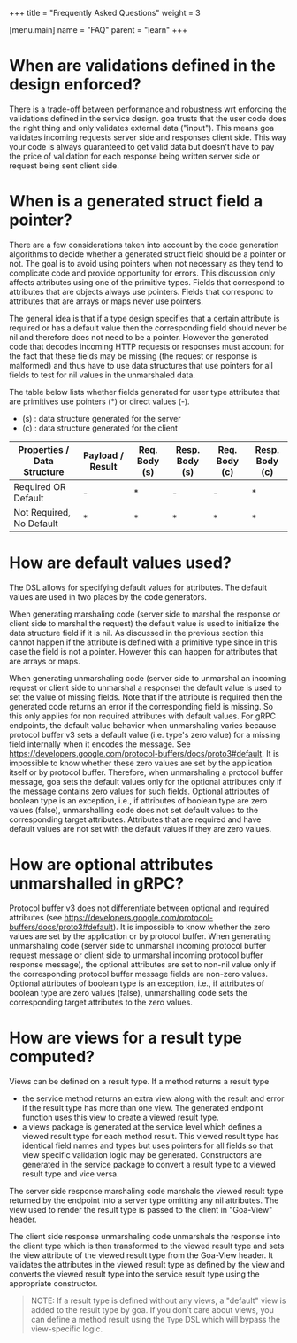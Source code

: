+++
title = "Frequently Asked Questions"
weight = 3

[menu.main]
name = "FAQ"
parent = "learn"
+++

# When are validations defined in the design enforced?

There is a trade-off between performance and robustness wrt enforcing the validations
defined in the service design. goa trusts that the user code does the right thing
and only validates external data ("input"). This means goa validates incoming
requests server side and responses client side. This way your code is always
guaranteed to get valid data but doesn't have to pay the price of validation
for each response being written server side or request being sent client side.

# When is a generated struct field a pointer?

There are a few considerations taken into account by the code generation
algorithms to decide whether a generated struct field should be a pointer or
not. The goal is to avoid using pointers when not necessary as they tend to
complicate code and provide opportunity for errors. This discussion only affects
attributes using one of the primitive types. Fields that correspond to
attributes that are objects always use pointers. Fields that correspond to
attributes that are arrays or maps never use pointers.

The general idea is that if a type design specifies that a certain attribute is
required or has a default value then the corresponding field should never be nil
and therefore does not need to be a pointer. However the generated code that
decodes incoming HTTP requests or responses must account for the fact that these
fields may be missing (the request or response is malformed) and thus have to
use data structures that use pointers for all fields to test for nil values in
the unmarshaled data.

The table below lists whether fields generated for user type attributes that are
primitives use pointers (\*) or direct values (-).

* (s) : data structure generated for the server
* (c) : data structure generated for the client

| Properties / Data Structure | Payload / Result | Req. Body (s) | Resp. Body (s) | Req. Body (c) | Resp. Body (c) |
------------------------------|------------------|---------------|----------------|---------------|----------------|
| Required OR Default         | -                | *             | -              | -             | *              |
| Not Required, No Default    | *                | *             | *              | *             | *              |

# How are default values used?

The DSL allows for specifying default values for attributes. The default values
are used in two places by the code generators.

When generating marshaling code (server side to marshal the response or client
side to marshal the request) the default value is used to initialize the data
structure field if it is nil. As discussed in the previous section this cannot
happen if the attribute is defined with a primitive type since in this case the
field is not a pointer. However this can happen for attributes that are arrays
or maps.

When generating unmarshaling code (server side to unmarshal an incoming request
or client side to unmarshal a response) the default value is used to set the
value of missing fields. Note that if the attribute is required then the
generated code returns an error if the corresponding field is missing. So this
only applies for non required attributes with default values. For gRPC
endpoints, the default value behavior when unmarshaling varies because protocol
buffer v3 sets a default value (i.e. type's zero value) for a missing field
internally when it encodes the message. See https://developers.google.com/protocol-buffers/docs/proto3#default.
It is impossible to know whether these zero values are set by the application
itself or by protocol buffer. Therefore, when unmarshaling a protocol buffer
message, goa sets the default values only for the optional attributes only if
the message contains zero values for such fields. Optional attributes of boolean
type is an exception, i.e., if attributes of boolean type are zero values
(false), unmarshalling code does not set default values to the corresponding
target attributes. Attributes that are required and have default values are not
set with the default values if they are zero values.

# How are optional attributes unmarshalled in gRPC?

Protocol buffer v3 does not differentiate between optional and required
attributes (see https://developers.google.com/protocol-buffers/docs/proto3#default).
It is impossible to know whether the zero values are set by the application or
by protocol buffer. When generating unmarshaling code (server side to unmarshal
incoming protocol buffer request message or client side to unmarshal incoming
protocol buffer response message), the optional attributes are set to non-nil
value only if the corresponding protocol buffer message fields are non-zero
values. Optional attributes of boolean type is an exception, i.e., if attributes
of boolean type are zero values (false), unmarshalling code sets the
corresponding target attributes to the zero values.

# How are views for a result type computed?

Views can be defined on a result type. If a method returns a result type
* the service method returns an extra view along with the result and error if
  the result type has more than one view. The generated endpoint function uses
  this view to create a viewed result type.
* a views package is generated at the service level which defines a viewed
  result type for each method result. This viewed result type has identical
  field names and types but uses pointers for all fields so that view specific
  validation logic may be generated. Constructors are generated in the service
  package to convert a result type to a viewed result type and vice versa.

The server side response marshaling code marshals the viewed result type
returned by the endpoint into a server type omitting any nil attributes.
The view used to render the result type is passed to the client in "Goa-View"
header.

The client side response unmarshaling code unmarshals the response into the
client type which is then transformed to the viewed result type and sets the
view attribute of the viewed result type from the Goa-View header. It validates
the attributes in the viewed result type as defined by the view and converts
the viewed result type into the service result type using the appropriate
constructor.

>NOTE: If a result type is defined without any views, a "default" view is added
>to the result type by goa. If you don't care about views, you can define a
>method result using the `Type` DSL which will bypass the view-specific logic.
